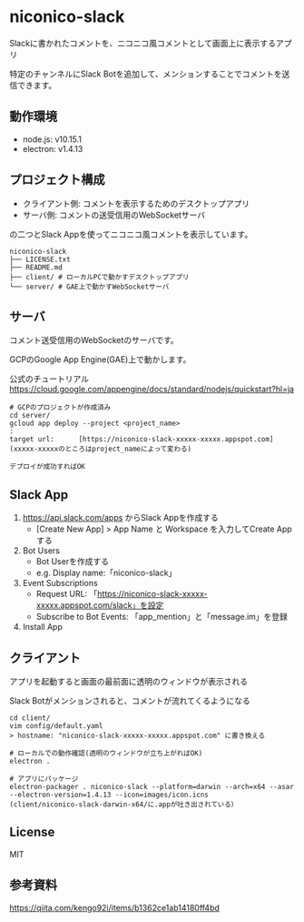# niconico-slack
Slackに書かれたコメントを、ニコニコ風コメントとして画面上に表示するアプリ

特定のチャンネルにSlack Botを追加して、メンションすることでコメントを送信できます。

## 動作環境
- node.js: v10.15.1
- electron: v1.4.13

## プロジェクト構成

- クライアント側: コメントを表示するためのデスクトップアプリ
- サーバ側: コメントの送受信用のWebSocketサーバ

の二つとSlack Appを使ってニコニコ風コメントを表示しています。

```
niconico-slack
├── LICENSE.txt
├── README.md
├── client/ # ローカルPCで動かすデスクトップアプリ
└── server/ # GAE上で動かすWebSocketサーバ
```

## サーバ
コメント送受信用のWebSocketのサーバです。

GCPのGoogle App Engine(GAE)上で動かします。

公式のチュートリアル
https://cloud.google.com/appengine/docs/standard/nodejs/quickstart?hl=ja
```
# GCPのプロジェクトが作成済み
cd server/
gcloud app deploy --project <project_name>
:
target url:      [https://niconico-slack-xxxxx-xxxxx.appspot.com]
(xxxxx-xxxxxのところはproject_nameによって変わる)

デプロイが成功すればOK
```

## Slack App
1. https://api.slack.com/apps からSlack Appを作成する
    - [Create New App] > App Name と Workspace を入力してCreate Appする
2. Bot Users
    - Bot Userを作成する
    - e.g. Display name:「niconico-slack」
3. Event Subscriptions
    - Request URL: 「https://niconico-slack-xxxxx-xxxxx.appspot.com/slack」を設定
    - Subscribe to Bot Events: 「app_mention」と「message.im」を登録
4. Install App

## クライアント
アプリを起動すると画面の最前面に透明のウィンドウが表示される

Slack Botがメンションされると、コメントが流れてくるようになる
```
cd client/
vim config/default.yaml
> hostname: "niconico-slack-xxxxx-xxxxx.appspot.com" に書き換える

# ローカルでの動作確認(透明のウィンドウが立ち上がればOK)
electron .

# アプリにパッケージ
electron-packager . niconico-slack --platform=darwin --arch=x64 --asar --electron-version=1.4.13 --icon=images/icon.icns
(client/niconico-slack-darwin-x64/に.appが吐き出されている）
```

## License
MIT

 ## 参考資料
 https://qiita.com/kengo92i/items/b1362ce1ab14180ff4bd
